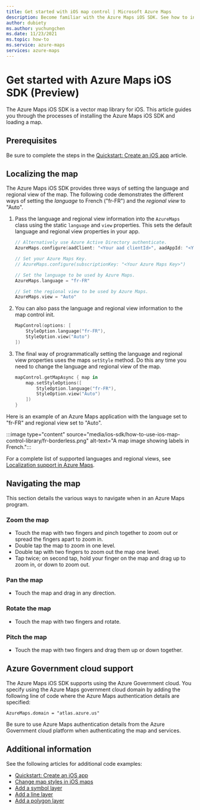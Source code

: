 ```yaml
---
title: Get started with iOS map control | Microsoft Azure Maps
description: Become familiar with the Azure Maps iOS SDK. See how to install the SDK and create an interactive map.
author: dubiety
ms.author: yuchungchen
ms.date: 11/23/2021
ms.topic: how-to
ms.service: azure-maps
services: azure-maps
---
```


# Get started with Azure Maps iOS SDK (Preview)

The Azure Maps iOS SDK is a vector map library for iOS. This article guides you through the processes of installing the Azure Maps iOS SDK and loading a map.

## Prerequisites

Be sure to complete the steps in the  [Quickstart: Create an iOS app](quick-ios-app.md) article.

## Localizing the map

The Azure Maps iOS SDK provides three ways of setting the language and regional view of the map. The following code demonstrates the different ways of setting the *language* to French ("fr-FR") and the *regional view* to "Auto".

1. Pass the language and regional view information into the `AzureMaps` class using the static `language` and `view` properties. This sets the default language and regional view properties in your app.

    ```swift
    // Alternatively use Azure Active Directory authenticate.
    AzureMaps.configure(aadClient: "<Your aad clientId>", aadAppId: "<Your aad AppId>", aadTenant: "<Your aad Tenant>")
    
    // Set your Azure Maps Key.
    // AzureMaps.configure(subscriptionKey: "<Your Azure Maps Key>")
    
    // Set the language to be used by Azure Maps.
    AzureMaps.language = "fr-FR"
    
    // Set the regional view to be used by Azure Maps.
    AzureMaps.view = "Auto"
    ```

1. You can also pass the language and regional view information to the map control init.

    ```swift
    MapControl(options: [
        StyleOption.language("fr-FR"),
        StyleOption.view("Auto")
    ])
    ```

1. The final way of programmatically setting the language and regional view properties uses the maps `setStyle` method. Do this any time you need to change the language and regional view of the map.

    ```swift
    mapControl.getMapAsync { map in
        map.setStyleOptions([
            StyleOption.language("fr-FR"),
            StyleOption.view("Auto")
        ])
    }
    ```

Here is an example of an Azure Maps application with the language set to "fr-FR" and regional view set to "Auto".

:::image type="content" source="media/ios-sdk/how-to-use-ios-map-control-library/fr-borderless.png" alt-text="A map image showing labels in French.":::

For a complete list of supported languages and regional views, see [Localization support in Azure Maps](supported-languages.md).

## Navigating the map

This section details the various ways to navigate when in an Azure Maps program.

### Zoom the map

* Touch the map with two fingers and pinch together to zoom out or spread the fingers apart to zoom in.
* Double tap the map to zoom in one level.
* Double tap with two fingers to zoom out the map one level.
* Tap twice; on second tap, hold your finger on the map and drag up to zoom in, or down to zoom out.

### Pan the map

* Touch the map and drag in any direction.

### Rotate the map

* Touch the map with two fingers and rotate.

### Pitch the map

* Touch the map with two fingers and drag them up or down together.

## Azure Government cloud support

The Azure Maps iOS SDK supports using the Azure Government cloud. You specify using the Azure Maps government cloud domain by adding the following line of code where the Azure Maps authentication details are specified:

```
AzureMaps.domain = "atlas.azure.us"
```

Be sure to use Azure Maps authentication details from the Azure Government cloud platform when authenticating the map and services.

## Additional information

See the following articles for additional code examples:

* [Quickstart: Create an iOS app](quick-ios-app.md)
* [Change map styles in iOS maps](set-map-style-ios-sdk.md)
* [Add a symbol layer](add-symbol-layer-ios.md)
* [Add a line layer](add-line-layer-map-ios.md)
* [Add a polygon layer](add-polygon-layer-map-ios.md)
